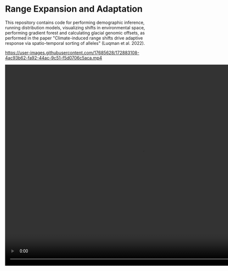 # Range Expansion and Adaptation

  This repository contains code for performing demographic inference, running distribution models, visualizing shifts in environmental space, performing gradient forest and calculating glacial genomic offsets, as performed in the paper "Climate-induced range shifts drive adaptive response via spatio-temporal sorting of alleles" (Luqman et al. 2022).


https://user-images.githubusercontent.com/17685628/172883108-4ac93b62-fa92-44ac-9c51-f5d0706c5aca.mp4



<video src="https://user-images.githubusercontent.com/17685628/172883108-4ac93b62-fa92-44ac-9c51-f5d0706c5aca.mp4"  width="900" height="660">
</video>



